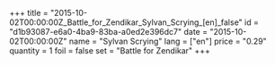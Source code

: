 +++
title = "2015-10-02T00:00:00Z_Battle_for_Zendikar_Sylvan_Scrying_[en]_false"
id = "d1b93087-e6a0-4ba9-83ba-a0ed2e396dc7"
date = "2015-10-02T00:00:00Z"
name = "Sylvan Scrying"
lang = ["en"]
price = "0.29"
quantity = 1
foil = false
set = "Battle for Zendikar"
+++
